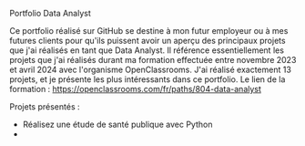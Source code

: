 Portfolio Data Analyst

Ce portfolio réalisé sur GitHub se destine à mon futur employeur ou à mes futures clients pour qu'ils puissent avoir un aperçu des principaux projets que j'ai réalisés en tant que Data Analyst.
Il référence essentiellement les projets que j'ai réalisés durant ma formation effectuée entre novembre 2023 et avril 2024 avec l'organisme OpenClassrooms.
J'ai réalisé exactement 13 projets, et je présente les plus intéressants dans ce portfolio.
Le lien de la formation : https://openclassrooms.com/fr/paths/804-data-analyst

Projets présentés :
* Réalisez une étude de santé publique avec Python
* 
